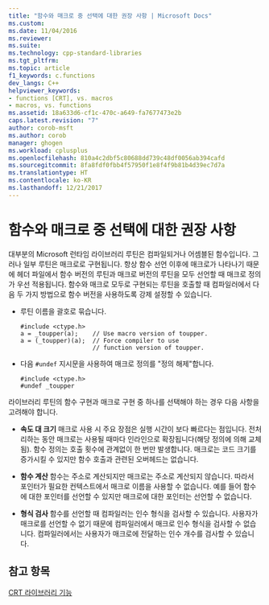 ```yaml
---
title: "함수와 매크로 중 선택에 대한 권장 사항 | Microsoft Docs"
ms.custom: 
ms.date: 11/04/2016
ms.reviewer: 
ms.suite: 
ms.technology: cpp-standard-libraries
ms.tgt_pltfrm: 
ms.topic: article
f1_keywords: c.functions
dev_langs: C++
helpviewer_keywords:
- functions [CRT], vs. macros
- macros, vs. functions
ms.assetid: 18a633d6-cf1c-470c-a649-fa7677473e2b
caps.latest.revision: "7"
author: corob-msft
ms.author: corob
manager: ghogen
ms.workload: cplusplus
ms.openlocfilehash: 810a4c2dbf5c80688dd739c48df0056ab394cafd
ms.sourcegitcommit: 8fa8fdf0fbb4f57950f1e8f4f9b81b4d39ec7d7a
ms.translationtype: HT
ms.contentlocale: ko-KR
ms.lasthandoff: 12/21/2017
---
```

# <a name="recommendations-for-choosing-between-functions-and-macros"></a>함수와 매크로 중 선택에 대한 권장 사항
대부분의 Microsoft 런타임 라이브러리 루틴은 컴파일되거나 어셈블된 함수입니다. 그러나 일부 루틴은 매크로로 구현됩니다. 항상 함수 선언 이후에 매크로가 나타나기 때문에 헤더 파일에서 함수 버전의 루틴과 매크로 버전의 루틴을 모두 선언할 때 매크로 정의가 우선 적용됩니다. 함수와 매크로 모두로 구현되는 루틴을 호출할 때 컴파일러에서 다음 두 가지 방법으로 함수 버전을 사용하도록 강제 설정할 수 있습니다.  
  
-   루틴 이름을 괄호로 묶습니다.  
  
    ```  
    #include <ctype.h>  
    a = _toupper(a);    // Use macro version of toupper.  
    a = (_toupper)(a);  // Force compiler to use   
                        // function version of toupper.  
    ```  
  
-   다음 `#undef` 지시문을 사용하여 매크로 정의를 "정의 해제"합니다.  
  
    ```  
    #include <ctype.h>  
    #undef _toupper  
    ```  
  
 라이브러리 루틴의 함수 구현과 매크로 구현 중 하나를 선택해야 하는 경우 다음 사항을 고려해야 합니다.  
  
-   **속도 대 크기** 매크로 사용 시 주요 장점은 실행 시간이 보다 빠르다는 점입니다. 전처리하는 동안 매크로는 사용될 때마다 인라인으로 확장됩니다(해당 정의에 의해 교체됨). 함수 정의는 호출 횟수에 관계없이 한 번만 발생합니다. 매크로는 코드 크기를 증가시킬 수 있지만 함수 호출과 관련된 오버헤드는 없습니다.  
  
-   **함수 계산** 함수는 주소로 계산되지만 매크로는 주소로 계산되지 않습니다. 따라서 포인터가 필요한 컨텍스트에서 매크로 이름을 사용할 수 없습니다. 예를 들어 함수에 대한 포인터를 선언할 수 있지만 매크로에 대한 포인터는 선언할 수 없습니다.  
  
-   **형식 검사** 함수를 선언할 때 컴파일러는 인수 형식을 검사할 수 있습니다. 사용자가 매크로를 선언할 수 없기 때문에 컴파일러에서 매크로 인수 형식을 검사할 수 없습니다. 컴파일러에서는 사용자가 매크로에 전달하는 인수 개수를 검사할 수 있습니다.  
  
## <a name="see-also"></a>참고 항목  
 [CRT 라이브러리 기능](../c-runtime-library/crt-library-features.md)
